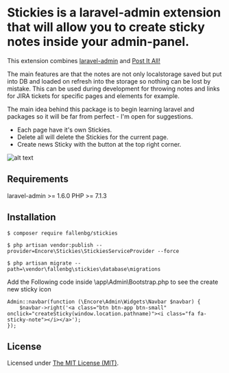 Stickies is a laravel-admin extension that will allow you to create sticky notes inside your admin-panel.
======

This extension combines [laravel-admin](https://github.com/z-song/laravel-admin) and [Post It All!](https://github.com/txusko/PostItAll)

The main features are that the notes are not only localstorage saved but put into DB and loaded on refresh into the storage so nothing can be lost by mistake.
This can be used during development for throwing notes and links for JIRA tickets for specific pages and elements for example.

The main idea behind this package is to begin learning laravel and packages so it will be far from perfect - I'm open for suggestions.  

- Each page have it's own Stickies.
- Delete all will delete the Stickies for the current page.
- Create news Sticky with the button at the top right corner.

![alt text](https://i.imgur.com/apGY0hA.png)

## Requirements

laravel-admin >= 1.6.0
PHP >= 7.1.3

## Installation

```
$ composer require fallenbg/stickies

$ php artisan vendor:publish --provider=Encore\Stickies\StickiesServiceProvider --force

$ php artisan migrate --path=\vendor\fallenbg\stickies\database\migrations
```

Add the Following code inside \app\Admin\Bootstrap.php to see the create new sticky icon
```
Admin::navbar(function (\Encore\Admin\Widgets\Navbar $navbar) {
    $navbar->right('<a class="btn btn-app btn-small" onclick="createSticky(window.location.pathname)"><i class="fa fa-sticky-note"></i></a>');
});
```

License
------------
Licensed under [The MIT License (MIT)](LICENSE).